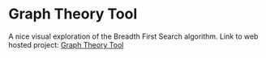 # Graph Theory Tool
A nice visual exploration of the Breadth First Search algorithm.
Link to web hosted project: [Graph Theory Tool](msn.com)